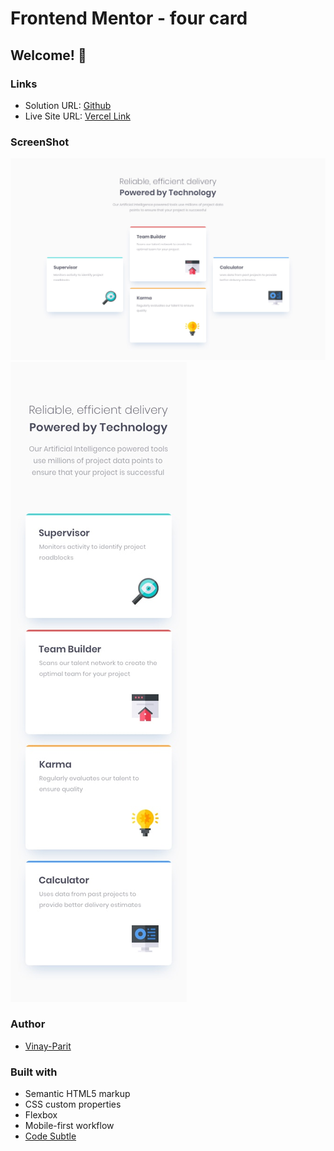 # Frontend Mentor - four card
## Welcome! 👋

### Links

- Solution URL: [Github](https://github.com/vinay-parit/four-card)
- Live Site URL: [Vercel Link](https://four-card-seven-peach.vercel.app/)

### ScreenShot

![Desktop](./design/desktop-design.jpg)
![Mobile](./design/mobile-design.jpg)

### Author

- [Vinay-Parit](https://www.linkedin.com/in/vinay-parit/)


### Built with

- Semantic HTML5 markup
- CSS custom properties
- Flexbox
- Mobile-first workflow
- [Code Subtle](https://www.linkedin.com/company/code-subtle/)
